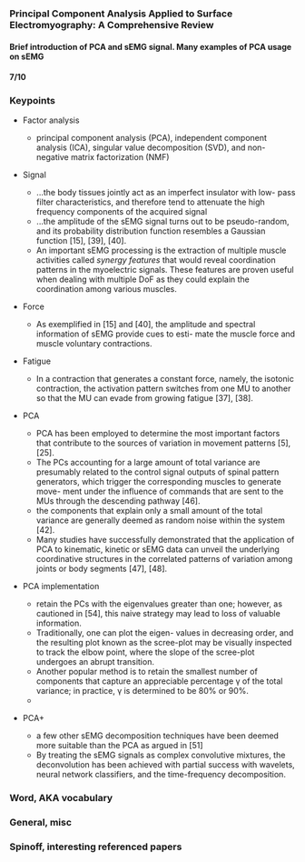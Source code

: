 ### Principal Component Analysis Applied to Surface Electromyography: A Comprehensive Review

#### Brief introduction of PCA and sEMG signal. Many examples of PCA usage on sEMG

#### 7/10

### Keypoints
* Factor analysis 
    * principal component analysis (PCA), independent component analysis (ICA), singular value decomposition (SVD), and non-negative matrix factorization (NMF) 

* Signal
    * ...the body tissues jointly act as an imperfect insulator with low- pass filter characteristics, and therefore tend to attenuate the high frequency components of the acquired signal 
    * ...the amplitude of the sEMG signal turns out to be pseudo-random, and its probability distribution function resembles a Gaussian function [15], [39], [40].
    * An important sEMG processing is the extraction of multiple muscle activities called *synergy features* that would reveal coordination patterns in the myoelectric signals. These features are proven useful when dealing with multiple DoF as they could explain the coordination among various muscles.
    

* Force
    * As exemplified in [15] and [40], the amplitude and spectral information of sEMG provide cues to esti- mate the muscle force and muscle voluntary contractions.

* Fatigue
    *  In a contraction that generates a constant force, namely, the isotonic contraction, the activation pattern switches from one MU to another so that the MU can evade from growing fatigue [37], [38].

* PCA
    *  PCA has been employed to determine the most important factors that contribute to the sources of variation in movement patterns [5], [25].
    *  The PCs accounting for a large amount of total variance are presumably related to the control signal outputs of spinal pattern generators, which trigger the corresponding muscles to generate move- ment under the influence of commands that are sent to the MUs through the descending pathway [46]. 
    *  the components that explain only a small amount of the total variance are generally deemed as random noise within the system [42]. 
    *   Many studies have successfully demonstrated that the application of PCA to kinematic, kinetic or sEMG data can unveil the underlying coordinative structures in the correlated patterns of variation among joints or body segments [47], [48].

* PCA implementation
    * retain the PCs with the eigenvalues greater than one; however, as cautioned in [54], this naive strategy may lead to loss of valuable information.
    * Traditionally, one can plot the eigen- values in decreasing order, and the resulting plot known as the scree-plot may be visually inspected to track the elbow point, where the slope of the scree-plot undergoes an abrupt transition. 
    * Another popular method is to retain the smallest number of components that capture an appreciable percentage γ of the total variance; in practice, γ is determined to be 80% or 90%.
    * 

* PCA+
    *  a few other sEMG decomposition techniques have been deemed more suitable than the PCA as argued in [51] 
    *  By treating the sEMG signals as complex convolutive mixtures, the deconvolution has been achieved with partial success with wavelets, neural network classifiers, and the time-frequency decomposition. 

### Word, AKA vocabulary

### General, misc

### Spinoff, interesting referenced papers
